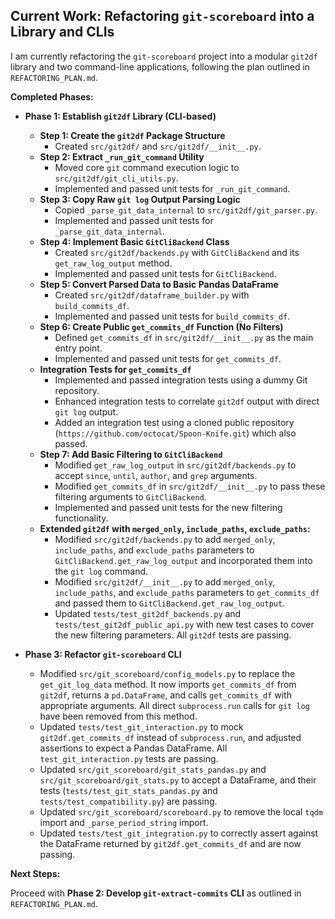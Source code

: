 ## Current Work: Refactoring `git-scoreboard` into a Library and CLIs

I am currently refactoring the `git-scoreboard` project into a modular `git2df` library and two command-line applications, following the plan outlined in `REFACTORING_PLAN.md`.

**Completed Phases:**

*   **Phase 1: Establish `git2df` Library (CLI-based)**
    *   **Step 1: Create the `git2df` Package Structure**
        *   Created `src/git2df/` and `src/git2df/__init__.py`.
    *   **Step 2: Extract `_run_git_command` Utility**
        *   Moved core `git` command execution logic to `src/git2df/git_cli_utils.py`.
        *   Implemented and passed unit tests for `_run_git_command`.
    *   **Step 3: Copy Raw `git log` Output Parsing Logic**
        *   Copied `_parse_git_data_internal` to `src/git2df/git_parser.py`.
        *   Implemented and passed unit tests for `_parse_git_data_internal`.
    *   **Step 4: Implement Basic `GitCliBackend` Class**
        *   Created `src/git2df/backends.py` with `GitCliBackend` and its `get_raw_log_output` method.
        *   Implemented and passed unit tests for `GitCliBackend`.
    *   **Step 5: Convert Parsed Data to Basic Pandas DataFrame**
        *   Created `src/git2df/dataframe_builder.py` with `build_commits_df`.
        *   Implemented and passed unit tests for `build_commits_df`.
    *   **Step 6: Create Public `get_commits_df` Function (No Filters)**
        *   Defined `get_commits_df` in `src/git2df/__init__.py` as the main entry point.
        *   Implemented and passed unit tests for `get_commits_df`.
    *   **Integration Tests for `get_commits_df`**
        *   Implemented and passed integration tests using a dummy Git repository.
        *   Enhanced integration tests to correlate `git2df` output with direct `git log` output.
        *   Added an integration test using a cloned public repository (`https://github.com/octocat/Spoon-Knife.git`) which also passed.
    *   **Step 7: Add Basic Filtering to `GitCliBackend`**
        *   Modified `get_raw_log_output` in `src/git2df/backends.py` to accept `since`, `until`, `author`, and `grep` arguments.
        *   Modified `get_commits_df` in `src/git2df/__init__.py` to pass these filtering arguments to `GitCliBackend`.
        *   Implemented and passed unit tests for the new filtering functionality.
    *   **Extended `git2df` with `merged_only`, `include_paths`, `exclude_paths`:**
        *   Modified `src/git2df/backends.py` to add `merged_only`, `include_paths`, and `exclude_paths` parameters to `GitCliBackend.get_raw_log_output` and incorporated them into the `git log` command.
        *   Modified `src/git2df/__init__.py` to add `merged_only`, `include_paths`, and `exclude_paths` parameters to `get_commits_df` and passed them to `GitCliBackend.get_raw_log_output`.
        *   Updated `tests/test_git2df_backends.py` and `tests/test_git2df_public_api.py` with new test cases to cover the new filtering parameters. All `git2df` tests are passing.

*   **Phase 3: Refactor `git-scoreboard` CLI**
    *   Modified `src/git_scoreboard/config_models.py` to replace the `get_git_log_data` method. It now imports `get_commits_df` from `git2df`, returns a `pd.DataFrame`, and calls `get_commits_df` with appropriate arguments. All direct `subprocess.run` calls for `git log` have been removed from this method.
    *   Updated `tests/test_git_interaction.py` to mock `git2df.get_commits_df` instead of `subprocess.run`, and adjusted assertions to expect a Pandas DataFrame. All `test_git_interaction.py` tests are passing.
    *   Updated `src/git_scoreboard/git_stats_pandas.py` and `src/git_scoreboard/git_stats.py` to accept a DataFrame, and their tests (`tests/test_git_stats_pandas.py` and `tests/test_compatibility.py`) are passing.
    *   Updated `src/git_scoreboard/scoreboard.py` to remove the local `tqdm` import and `_parse_period_string` import.
    *   Updated `tests/test_git_integration.py` to correctly assert against the DataFrame returned by `git2df.get_commits_df` and are now passing.

**Next Steps:**

Proceed with **Phase 2: Develop `git-extract-commits` CLI** as outlined in `REFACTORING_PLAN.md`.
